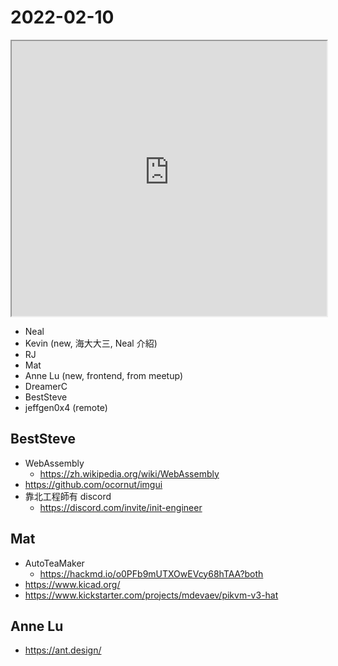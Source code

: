 # 2022-02-10

<iframe src="https://photos.hackingthursday.org/2022-02-10" width="100%" height="440px"></iframe>

- Neal
- Kevin (new, 海大大三, Neal 介紹)
- RJ
- Mat
- Anne Lu (new, frontend, from meetup)
- DreamerC
- BestSteve
- jeffgen0x4 (remote)

## BestSteve

- WebAssembly
    - https://zh.wikipedia.org/wiki/WebAssembly
- https://github.com/ocornut/imgui
- 靠北工程師有 discord
    - https://discord.com/invite/init-engineer


## Mat

- AutoTeaMaker
    - https://hackmd.io/o0PFb9mUTXOwEVcy68hTAA?both
- https://www.kicad.org/
- https://www.kickstarter.com/projects/mdevaev/pikvm-v3-hat

## Anne Lu

- https://ant.design/
